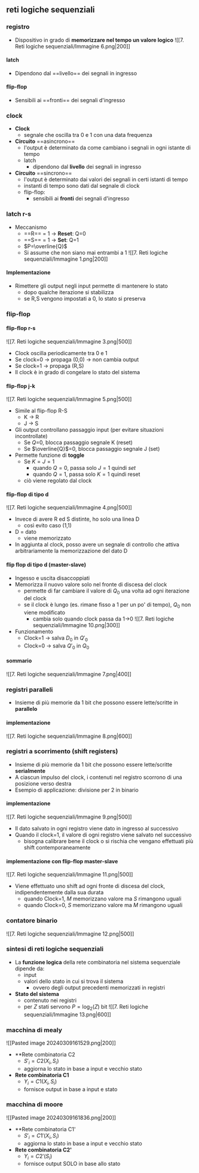 ## reti logiche sequenziali

### registro
- Dispositivo in grado di **memorizzare nel tempo un valore logico**
![[7. Reti logiche sequenziali/Immagine 6.png|200]]
#### latch
- Dipendono dal ==livello== dei segnali in ingresso
#### flip-flop
- Sensibili ai ==fronti== dei segnali d'ingresso
### clock
- **Clock**
	- segnale che oscilla tra 0 e 1 con una data frequenza
- **Circuito** ==asincrono==
	- l'output è determinato da come cambiano i segnali in ogni istante di tempo
	- latch
		- dipendono dal **livello** dei segnali in ingresso
- **Circuito** ==sincrono==
	- l'output è determinato dai valori dei segnali in certi istanti di tempo
	- instanti di tempo sono dati dal segnale di clock
	- flip-flop: 
		- sensibili ai **fronti** dei segnali d'ingresso
### latch r-s
- Meccanismo
	- ==R== = 1 -> **Reset**: Q=0
	- ==S== = 1 -> **Set**: Q=1
	- $P=\overline{Q}$
	- Si assume che non siano mai entrambi a 1
![[7. Reti logiche sequenziali/Immagine 1.png|200]]
#### Implementazione
- Rimettere gli output negli input permette di mantenere lo stato
	- dopo qualche iterazione si stabilizza
	- se R,S vengono impostati a 0, lo stato si preserva
### flip-flop
#### flip-flop r-s
![[7. Reti logiche sequenziali/Immagine 3.png|500]]
- Clock oscilla periodicamente tra 0 e 1
- Se clock=0 -> propaga (0,0) -> non cambia output
- Se clock=1 -> propaga (R,S)
- Il clock è in grado di congelare lo stato del sistema
#### flip-flop j-k
![[7. Reti logiche sequenziali/Immagine 5.png|500]]
- Simile al flip-flop R-S
	- K -> R
	- J -> S
- Gli output controllano passaggio input (per evitare situazioni incontrollate)
	- Se $Q$=0, blocca passaggio segnale K (reset) 
	- Se $\overline{Q}$=0, blocca passaggio segnale J (set)
- Permette funzione di **toggle**
	- Se $K=J=1$
		- quando $Q=0$, passa solo $J=1$ quindi $set$
		- quando $Q=1$, passa solo $K=1$ quindi reset
	- ciò viene regolato dal clock
#### flip-flop di tipo d
![[7. Reti logiche sequenziali/Immagine 4.png|500]]
- Invece di avere R ed S distinte, ho solo una linea D
	- così evito caso (1,1)
- D = dato
	- viene memorizzato
- In aggiunta al clock, posso avere un segnale di controllo che attiva arbitrariamente la memorizzazione del dato D
#### flip flop di tipo d (master-slave)
- Ingesso e uscita disaccoppiati
- Memorizza il nuovo valore solo nel fronte di discesa del clock
	- permette di far cambiare il valore di $Q_0$ una volta ad ogni iterazione del clock
	- se il clock è lungo (es. rimane fisso a 1 per un po' di tempo), $Q_0$ non viene modificato
		- cambia solo quando clock passa da 1->0
![[7. Reti logiche sequenziali/Immagine 10.png|300]]
- Funzionamento
	- Clock=1 -> salva $D_0$ in $Q'_{0}$
	- Clock=0 -> salva $Q'_{0}$ in $Q_0$
#### sommario
![[7. Reti logiche sequenziali/Immagine 7.png|400]]
### registri paralleli
- Insieme di più memorie da 1 bit che possono essere lette/scritte in **parallelo**
#### implementazione
![[7. Reti logiche sequenziali/Immagine 8.png|600]]
### registri a scorrimento (shift registers)
- Insieme di più memorie da 1 bit che possono essere lette/scritte **serialmente**
- A ciascun impulso del clock, i contenuti nel registro scorrono di una posizione verso destra
- Esempio di applicazione: divisione per 2 in binario
#### implementazione
![[7. Reti logiche sequenziali/Immagine 9.png|500]]
- Il dato salvato in ogni registro viene dato in ingresso al successivo
- Quando il clock=1, il valore di ogni registro viene salvato nel successivo
	- bisogna calibrare bene il clock o si rischia che vengano effettuati più shift contemporaneamente
#### implementazione con flip-flop master-slave
![[7. Reti logiche sequenziali/Immagine 11.png|500]]
- Viene effettuato uno shift ad ogni fronte di discesa del clock, indipendentemente dalla sua durata
	- quando Clock=1, $M$ memorizzano valore ma $S$ rimangono uguali
	- quando Clock=0, $S$ memorizzano valore ma $M$ rimangono uguali
### contatore binario
![[7. Reti logiche sequenziali/Immagine 12.png|500]]

### sintesi di reti logiche sequenziali
- La **funzione logica** della rete combinatoria nel sistema sequenziale dipende da:
	- input
	- valori dello stato in cui si trova il sistema
		- ovvero degli output precedenti memorizzati in registri
- **Stato del sistema**
	- contenuto nei registri
	- per $Z$ stati servono $P=\log_2(Z)$ bit
![[7. Reti logiche sequenziali/Immagine 13.png|600]]
### macchina di mealy
![[Pasted image 20240309161529.png|200]]
- **Rete combinatoria C2
	- $S'_i=C2(X_{i},S_{i})$
	- aggiorna lo stato in base a input e vecchio stato
- **Rete combinatoria C1**
	- $Y_i=C1(X_{i}, S_i)$
	- fornisce output in base a input e stato
### macchina di moore
![[Pasted image 20240309161836.png|200]]
- **Rete combinatoria C1'
	- $S'_i=C1'(X_{i},S_{i})$
	- aggiorna lo stato in base a input e vecchio stato
- **Rete combinatoria C2'**
	- $Y_i=C2'(S_i)$
	- fornisce output SOLO in base allo stato
